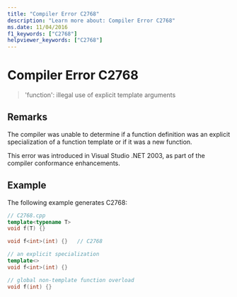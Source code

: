 ```yaml
---
title: "Compiler Error C2768"
description: "Learn more about: Compiler Error C2768"
ms.date: 11/04/2016
f1_keywords: ["C2768"]
helpviewer_keywords: ["C2768"]
---
```

# Compiler Error C2768

> 'function': illegal use of explicit template arguments

## Remarks

The compiler was unable to determine if a function definition was an explicit specialization of a function template or if it was a new function.

This error was introduced in Visual Studio .NET 2003, as part of the compiler conformance enhancements.

## Example

The following example generates C2768:

```cpp
// C2768.cpp
template<typename T>
void f(T) {}

void f<int>(int) {}   // C2768

// an explicit specialization
template<>
void f<int>(int) {}

// global non-template function overload
void f(int) {}
```

